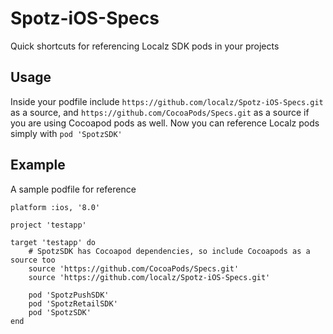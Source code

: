 # Spotz-iOS-Specs
Quick shortcuts for referencing Localz SDK pods in your projects

## Usage
Inside your podfile include ```https://github.com/localz/Spotz-iOS-Specs.git``` as a source, and ```https://github.com/CocoaPods/Specs.git``` as a source if you are using Cocoapod pods as well.
Now you can reference Localz pods simply with ```pod 'SpotzSDK'```

## Example
A sample podfile for reference
```
platform :ios, '8.0'

project 'testapp'

target 'testapp' do
	# SpotzSDK has Cocoapod dependencies, so include Cocoapods as a source too
	source 'https://github.com/CocoaPods/Specs.git' 
	source 'https://github.com/localz/Spotz-iOS-Specs.git'

	pod 'SpotzPushSDK'
	pod 'SpotzRetailSDK'
	pod 'SpotzSDK' 
end
```
